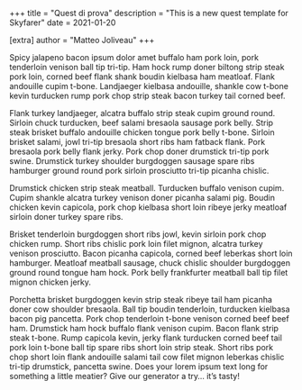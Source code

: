 +++
title = "Quest di prova"
description = "This is a new quest template for Skyfarer"
date = 2021-01-20

[extra]
author = "Matteo Joliveau"
+++

Spicy jalapeno bacon ipsum dolor amet buffalo ham pork loin, pork tenderloin venison ball tip tri-tip. Ham hock rump doner biltong strip steak pork loin, corned beef flank shank boudin kielbasa ham meatloaf. Flank andouille cupim t-bone. Landjaeger kielbasa andouille, shankle cow t-bone kevin turducken rump pork chop strip steak bacon turkey tail corned beef.

Flank turkey landjaeger, alcatra buffalo strip steak cupim ground round. Sirloin chuck turducken, beef salami bresaola sausage pork belly. Strip steak brisket buffalo andouille chicken tongue pork belly t-bone. Sirloin brisket salami, jowl tri-tip bresaola short ribs ham fatback flank. Pork bresaola pork belly flank jerky. Pork chop doner drumstick tri-tip pork swine. Drumstick turkey shoulder burgdoggen sausage spare ribs hamburger ground round pork sirloin prosciutto tri-tip picanha chislic.

Drumstick chicken strip steak meatball. Turducken buffalo venison cupim. Cupim shankle alcatra turkey venison doner picanha salami pig. Boudin chicken kevin capicola, pork chop kielbasa short loin ribeye jerky meatloaf sirloin doner turkey spare ribs.

Brisket tenderloin burgdoggen short ribs jowl, kevin sirloin pork chop chicken rump. Short ribs chislic pork loin filet mignon, alcatra turkey venison prosciutto. Bacon picanha capicola, corned beef leberkas short loin hamburger. Meatloaf meatball sausage, chuck chislic shoulder burgdoggen ground round tongue ham hock. Pork belly frankfurter meatball ball tip filet mignon chicken jerky.

Porchetta brisket burgdoggen kevin strip steak ribeye tail ham picanha doner cow shoulder bresaola. Ball tip boudin tenderloin, turducken kielbasa bacon pig pancetta. Pork chop tenderloin t-bone venison corned beef beef ham. Drumstick ham hock buffalo flank venison cupim. Bacon flank strip steak t-bone. Rump capicola kevin, jerky flank turducken corned beef tail pork loin t-bone ball tip spare ribs short loin strip steak. Short ribs pork chop short loin flank andouille salami tail cow filet mignon leberkas chislic tri-tip drumstick, pancetta swine.
Does your lorem ipsum text long for something a little meatier? Give our generator a try… it’s tasty!
